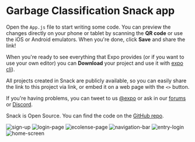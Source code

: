 # Garbage Classification Snack app

Open the `App.js` file to start writing some code. You can preview the changes directly on your phone or tablet by scanning the **QR code** or use the iOS or Android emulators. When you're done, click **Save** and share the link!

When you're ready to see everything that Expo provides (or if you want to use your own editor) you can **Download** your project and use it with [expo cli](https://docs.expo.dev/get-started/installation/#expo-cli)).

All projects created in Snack are publicly available, so you can easily share the link to this project via link, or embed it on a web page with the `<>` button.

If you're having problems, you can tweet to us [@expo](https://twitter.com/expo) or ask in our [forums](https://forums.expo.dev/c/expo-dev-tools/61) or [Discord](https://chat.expo.dev/).

Snack is Open Source. You can find the code on the [GitHub repo](https://github.com/expo/snack).

![sign-up](https://github.com/Sahaji-2003/Garbage-Classification-App/assets/130205533/053aee9f-b508-4e83-9681-1a06c66bc99f)
![login-page](https://github.com/Sahaji-2003/Garbage-Classification-App/assets/130205533/f26fdf19-1236-4794-b91b-93dd82087446)
![ecolense-page](https://github.com/Sahaji-2003/Garbage-Classification-App/assets/130205533/d7703362-5332-4a8e-ad31-d8b53c862b01)
![navigation-bar](https://github.com/Sahaji-2003/Garbage-Classification-App/assets/130205533/d039221d-e091-4a18-b5b0-e5939dd14dea)
![entry-login](https://github.com/Sahaji-2003/Garbage-Classification-App/assets/130205533/9e15c008-fb5d-418b-ab09-8d760feba669)
![home-screen](https://github.com/Sahaji-2003/Garbage-Classification-App/assets/130205533/410c7a00-cf0c-4e36-b6ef-e4726d29176a)
